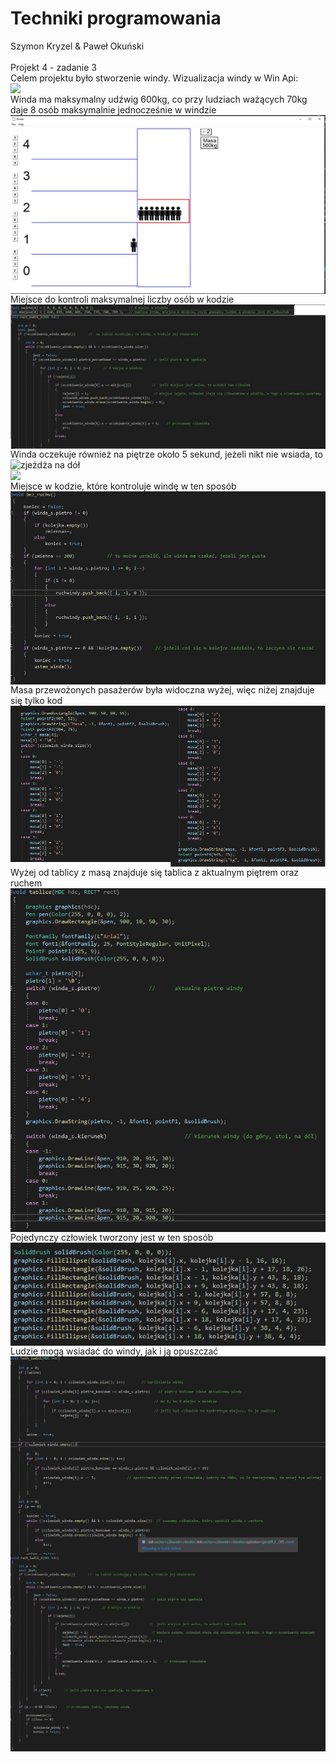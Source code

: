 # Techniki programowania
Szymon Kryzel & Paweł Okuński</br></br>
Projekt 4 - zadanie 3</br>
Celem projektu było stworzenie windy. Wizualizacja windy w Win Api:</br>
<img align="left" src="Zdjęcia\winda.jpg"/>
</br>
Winda ma maksymalny udźwig 600kg, co przy ludziach ważących 70kg daje 8 osób maksymalnie jednocześnie w windzie
<img align="left" src="Zdjęcia\8osob.jpg"/>
</br>
Miejsce do kontroli maksymalnej liczby osób w kodzie</br>
<img align="left" src="Zdjęcia\kod1.jpg"/></br>
Winda oczekuje również na piętrze około 5 sekund, jeżeli nikt nie wsiada, to zjeżdża na dół
<img align="left" src="Zdjęcia\5sek.jpg"/></br>
<img align="left" src="Zdjęcia\5sek2.jpg"/></br>
Miejsce w kodzie, które kontroluje windę w ten sposób
<img align="left" src="Zdjęcia\kod2.jpg"/></br>
Masa przewożonych pasażerów była widoczna wyżej, więc niżej znajduje się tylko kod </br>
<img align="left" src="Zdjęcia\kod3.jpg"/></br>
Wyżej od tablicy z masą znajduje się tablica z aktualnym piętrem oraz ruchem</br>
<img align="left" src="Zdjęcia\kod4.jpg"/></br></br></br></br></br></br></br></br></br></br></br></br></br></br></br></br></br></br></br></br></br></br></br></br></br></br></br></br></br></br></br></br>
Pojedynczy człowiek tworzony jest w ten sposób</br>
<img align="left" src="Zdjęcia\kod5.jpg"/></br></br></br></br></br></br></br></br></br>
Ludzie mogą wsiadać do windy, jak i ją opuszczać</br>
<img align="left" src="Zdjęcia\kod6.jpg"/></br>
<img align="left" src="Zdjęcia\kod7.jpg"/></br>




